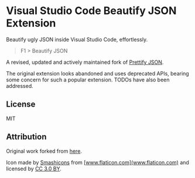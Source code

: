 # Visual Studio Code Beautify JSON Extension

Beautify ugly JSON inside Visual Studio Code, effortlessly.

> F1 > Beautify JSON

A revised, updated and actively maintained fork of [Prettify JSON](https://marketplace.visualstudio.com/items?itemName=mohsen1.prettify-json).

The original extension looks abandoned and uses deprecated APIs, bearing some concern for such a popular extension. TODOs have also been addressed.

## License

MIT

## Attribution

Original work forked from [here](https://github.com/mohsen1/vscode-prettify-json).

Icon made by [Smashicons](https://www.flaticon.com/authors/smashicons) from [www.flaticon.com](www.flaticon.com) and licensed by [CC 3.0 BY](http://creativecommons.org/licenses/by/3.0/).